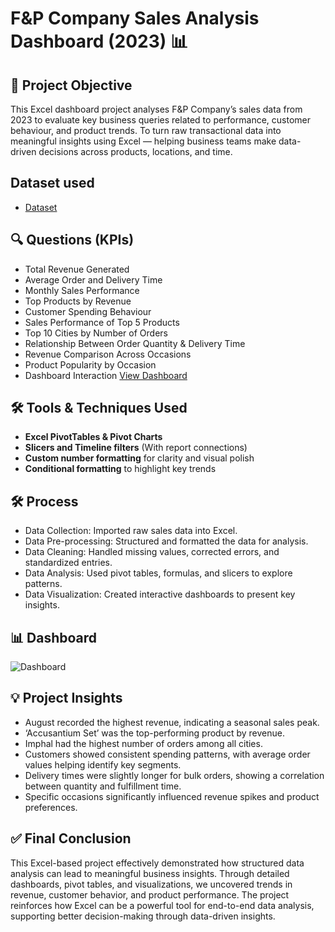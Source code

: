 # F&P Company Sales Analysis Dashboard (2023) 📊

## 🎯 Project Objective
This Excel dashboard project analyses F&P Company’s sales data from 2023 to evaluate key business queries related to performance, customer behaviour, and product trends.
To turn raw transactional data into meaningful insights using Excel — helping business teams make data-driven decisions across products, locations, and time.

## Dataset used
- <a href="https://github.com/Raghunath-analytics/Data-Analysis-Dashboard-/blob/main/F%26P_Sales_%20Dashboard.xlsx">Dataset</a>

## 🔍 Questions (KPIs)

-	Total Revenue Generated
-	Average Order and Delivery Time
-	Monthly Sales Performance
-	Top Products by Revenue
-	Customer Spending Behaviour
-	Sales Performance of Top 5 Products
-	Top 10 Cities by Number of Orders
-	Relationship Between Order Quantity & Delivery Time
-	Revenue Comparison Across Occasions
-	Product Popularity by Occasion
-	Dashboard Interaction <a href="https://github.com/Raghunath-analytics/Data-Analysis-Dashboard-/blob/main/Dashboard.png">View Dashboard</a>

## 🛠️ Tools & Techniques Used

- **Excel PivotTables & Pivot Charts**
- **Slicers and Timeline filters** (With report connections)
- **Custom number formatting** for clarity and visual polish
- **Conditional formatting** to highlight key trends

## 🛠️ Process

- Data Collection: Imported raw sales data into Excel.
- Data Pre-processing: Structured and formatted the data for analysis.
- Data Cleaning: Handled missing values, corrected errors, and standardized entries.
- Data Analysis: Used pivot tables, formulas, and slicers to explore patterns.
- Data Visualization: Created interactive dashboards to present key insights.

 ## 📊 Dashboard

![Dashboard](https://github.com/user-attachments/assets/6ac936d9-fc1b-4e23-adc3-69f6eebf501b)


## 💡 Project Insights

- August recorded the highest revenue, indicating a seasonal sales peak.
- ‘Accusantium Set’ was the top-performing product by revenue.
- Imphal had the highest number of orders among all cities.
- Customers showed consistent spending patterns, with average order values helping identify key segments.
- Delivery times were slightly longer for bulk orders, showing a correlation between quantity and fulfillment time.
- Specific occasions significantly influenced revenue spikes and product preferences.

## ✅ Final Conclusion

This Excel-based project effectively demonstrated how structured data analysis can lead to meaningful business insights. Through detailed dashboards, pivot tables, and visualizations, we uncovered trends in revenue, customer behavior, and product performance. The project reinforces how Excel can be a powerful tool for end-to-end data analysis, supporting better decision-making through data-driven insights.





  
